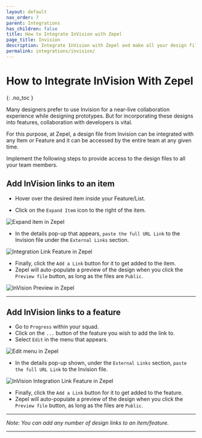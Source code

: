 ```yaml
---
layout: default
nav_order: 7
parent: Integrations
has_children: false
title: How to Integrate InVision with Zepel
page_title: Invision
description: Integrate InVision with Zepel and make all your design files accessible to your entire team.
permalink: integrations/invision/
---
```

# How to Integrate InVision With Zepel

{: .no_toc }

Many designers prefer to use Invision for a near-live collaboration experience while designing prototypes. But for incorporating these designs into features, collaboration with developers is vital. 

For this purpose, at Zepel, a design file from Invision can be integrated with any Item or Feature and it can be accessed by the entire team at any given time. 

Implement the following steps to provide access to the design files to all your team members.


## **Add InVision links to an item**

* Hover over the desired item inside your Feature/List. 

* Click on the `Expand Item` icon to the right of the item.


![Expand item in Zepel](/guide/assets/uploads/expand-item.png)

* In the details pop-up that appears, `paste the full URL Link` to the Invision file under the `External Links` section.  

![Integration Link Feature in Zepel](/guide/assets/uploads/zepel-items-invision-integration-link.png)

* Finally, click the `Add a Link` button for it to get added to the item.
*  Zepel will auto-populate a preview of the design when you click the `Preview file` button, as long as the files are `Public`. 

![InVision Preview in Zepel](/guide/assets/uploads/invision-design-preview.gif)

---

## **Add InVision links to a feature**

* Go to `Progress` within your squad.
* Click on the `...` button of the feature you wish to add the link to.
* Select `Edit` in the menu that appears.


![Edit menu in Zepel](/guide/assets/uploads/zepel-feature-edit.png)


* In the details pop-up shown, under the `External Links` section, `paste the full URL Link` to the Invision file.


![ InVision Integration Link Feature in Zepel](/guide/assets/uploads/zepel-feature-invision-integration-link.png)


* Finally, click the `Add a Link` button for it to get added to the feature.
*  Zepel will auto-populate a preview of the design when you click the `Preview file` button, as long as the files are `Public`.

---

*Note: You can add any number of design links to an item/feature.*

---
 